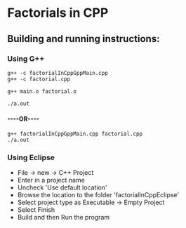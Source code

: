 # Factorials in CPP

## Building and running instructions:

### Using G++

```
g++ -c factorialInCppGppMain.cpp
g++ -c factorial.cpp

g++ main.o factorial.o

./a.out

```

#### ----OR----

```
g++ factorialInCppGppMain.cpp factorial.cpp
./a.out

```

### Using Eclipse


* File -> new -> C++ Project
* Enter in a project name
* Uncheck 'Use default location'
* Browse the location to the folder 'factorialInCppEclipse'
* Select project type as Executable -> Empty Project 
* Select Finish
* Build and then Run the program
